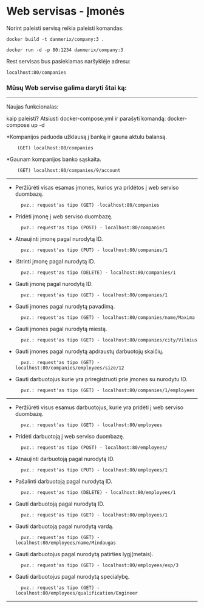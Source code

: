 # Web servisas - Įmonės #

Norint paleisti servisą reikia paleisti komandas:

`docker build -t danmerix/company:3 .`

`docker run -d -p 80:1234 danmerix/company:3`

Rest servisas bus pasiekiamas naršyklėje adresu:

`localhost:80/companies`

### Mūsų Web servise galima daryti štai ką: ###



---
Naujas funkcionalas:

kaip paleisti? Atsiusti docker-compose.yml ir parašyti komandą: docker-compose up -d

*Kompanijos paduoda užklausą į banką ir gauna aktulu balansą.
    
        (GET) localhost:80/companies
*Gaunam kompanijos banko sąskaita.
    
        (GET) localhost:80/companies/9/account

---


* Peržiūrėti visas esamas įmones, kurios yra pridėtos į web serviso duombazę.

        pvz.: request'as tipo (GET) -localhost:80/companies
* Pridėti įmonę į web serviso duombazę.

        pvz.: request'as tipo (POST) - localhost:80/companies
* Atnaujinti įmonę pagal nurodytą ID.

        pvz.: request'as tipo (PUT) - localhost:80/companies/1
* Ištrinti įmonę pagal nurodytą ID.

        pvz.: request'as tipo (DELETE) - localhost:80/companies/1
* Gauti įmonę pagal nurodytą ID.

        pvz.: request'as tipo (GET) - localhost:80/companies/1
* Gauti įmones pagal nurodytą pavadimą.

        pvz.: request'as tipo (GET) - localhost:80/companies/name/Maxima

* Gauti įmones pagal nurodytą miestą.

        pvz.: request'as tipo (GET) - localhost:80/companies/city/Vilnius
* Gauti įmones pagal nurodytą apdraustų darbuotojų skaičių.

        pvz.: request'as tipo (GET) - localhost:80/companies/employees/size/12

* Gauti darbuotojus kurie yra priregistruoti prie įmones su nurodytu ID.

        pvz.: request'as tipo (GET) - localhost:80/companies/1/employees

---


* Peržiūrėti visus esamus darbuotojus, kurie yra pridėti į web serviso duombazę. 

        pvz.: request'as tipo (GET) - localhost:80/employees
* Pridėti darbuotoją į web serviso duombazę.

        pvz.: request'as tipo (POST) - localhost:80/employees/
* Atnaujinti darbuotoją pagal nurodytą ID.

        pvz.: request'as tipo (PUT) - localhost:80/employees/1
* Pašalinti darbuotoją pagal nurodytą ID.

        pvz.: request'as tipo (DELETE) - localhost:80/employees/1
* Gauti darbuotoją pagal nurodytą ID.

        pvz.: request'as tipo (GET) - localhost:80/employees/1
* Gauti darbuotoją pagal nurodytą vardą.

        pvz.: request'as tipo (GET) - localhost:80/employees/name/Mindaugas
* Gauti darbuotojus pagal nurodytą patirties lygį(metais).

        pvz.: request'as tipo (GET) - localhost:80/employees/exp/3
* Gauti darbuotojus pagal nurodytą specialybę.

        pvz.: request'as tipo (GET) - localhost:80/employees/qualification/Engineer



---
